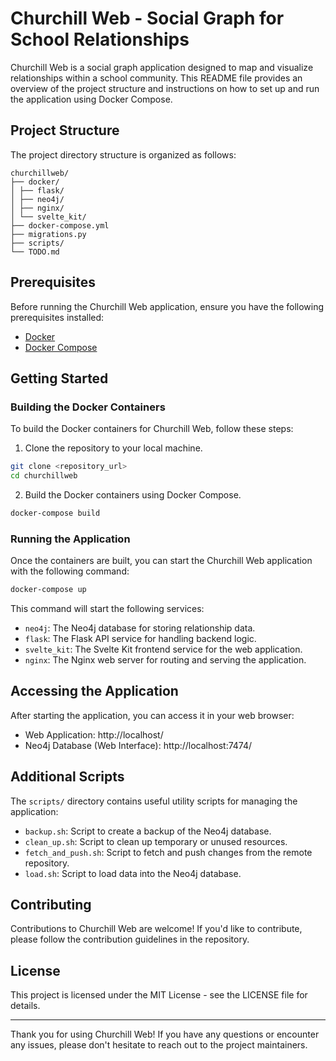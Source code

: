 # Churchill Web - Social Graph for School Relationships

Churchill Web is a social graph application designed to map and visualize relationships within a school community. This README file provides an overview of the project structure and instructions on how to set up and run the application using Docker Compose.

## Project Structure

The project directory structure is organized as follows:

```
churchillweb/
├── docker/
│ ├── flask/
│ ├── neo4j/
│ ├── nginx/
│ └── svelte_kit/
├── docker-compose.yml
├── migrations.py
├── scripts/
└── TODO.md
```

## Prerequisites

Before running the Churchill Web application, ensure you have the following prerequisites installed:

- [Docker](https://www.docker.com/get-started)
- [Docker Compose](https://docs.docker.com/compose/install/)

## Getting Started

### Building the Docker Containers

To build the Docker containers for Churchill Web, follow these steps:

1. Clone the repository to your local machine.

```bash
git clone <repository_url>
cd churchillweb
```

2. Build the Docker containers using Docker Compose.

```bash
docker-compose build
```

### Running the Application

Once the containers are built, you can start the Churchill Web application with the following command:

```bash
docker-compose up
```

This command will start the following services:

- `neo4j`: The Neo4j database for storing relationship data.
- `flask`: The Flask API service for handling backend logic.
- `svelte_kit`: The Svelte Kit frontend service for the web application.
- `nginx`: The Nginx web server for routing and serving the application.

## Accessing the Application

After starting the application, you can access it in your web browser:

- Web Application: http://localhost/
- Neo4j Database (Web Interface): http://localhost:7474/

## Additional Scripts

The `scripts/` directory contains useful utility scripts for managing the application:

- `backup.sh`: Script to create a backup of the Neo4j database.
- `clean_up.sh`: Script to clean up temporary or unused resources.
- `fetch_and_push.sh`: Script to fetch and push changes from the remote repository.
- `load.sh`: Script to load data into the Neo4j database.

## Contributing

Contributions to Churchill Web are welcome! If you'd like to contribute, please follow the contribution guidelines in the repository.

## License

This project is licensed under the MIT License - see the LICENSE file for details.

---

Thank you for using Churchill Web! If you have any questions or encounter any issues, please don't hesitate to reach out to the project maintainers.
